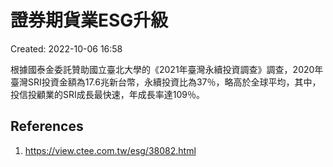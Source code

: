 # 證券期貨業ESG升級
Created: 2022-10-06 16:58


根據國泰金委託贊助國立臺北大學的《2021年臺灣永續投資調查》調查，2020年臺灣SRI投資金額為17.6兆新台幣，永續投資比為37％，略高於全球平均，其中，投信投顧業的SRI成長最快速，年成長率達109％。


## References
1. https://view.ctee.com.tw/esg/38082.html